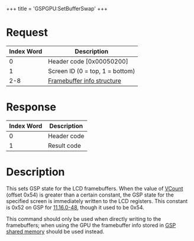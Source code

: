 +++
title = 'GSPGPU:SetBufferSwap'
+++

# Request

| Index Word | Description                                                                           |
|------------|---------------------------------------------------------------------------------------|
| 0          | Header code \[0x00050200\]                                                            |
| 1          | Screen ID (0 = top, 1 = bottom)                                                       |
| 2-8        | [Framebuffer info structure](GSP_Shared_Memory#framebuffer_info_structure "wikilink") |

# Response

| Index Word | Description |
|------------|-------------|
| 0          | Header code |
| 1          | Result code |

# Description

This sets GSP state for the LCD framebuffers. When the value of
[VCount](GPU/External_Registers#lcd_source_framebuffer_setup "wikilink")
(offset 0x54) is greater than a certain constant, the GSP state for the
specified screen is immediately written to the LCD registers. This
constant is 0x52 on GSP for [11.16.0-48](11.16.0-48 "wikilink"), though
it used to be 0x54.

This command should only be used when directly writing to the
framebuffers; when using the GPU the framebuffer info stored in [GSP
shared memory](GSP_Shared_Memory#framebuffer_info "wikilink") should be
used instead.
